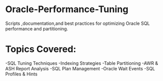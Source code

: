 # Oracle-Performance-Tuning
Scripts ,documentation,and best practices for optimizing Oracle SQL performance and partitioning.
# Topics Covered:
-SQL Tuning Techniques
-Indexing Strategies
-Table Partitioning
-AWR & ASH Report Analysis
-SQL Plan Management
-Oracle Wait Events
-SQL Profiles & Hints
